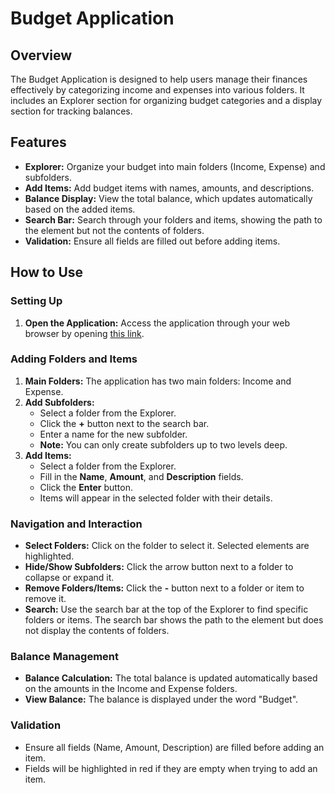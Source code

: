 # Budget Application

## Overview
The Budget Application is designed to help users manage their finances effectively by categorizing income and expenses into various folders. It includes an Explorer section for organizing budget categories and a display section for tracking balances.

## Features
- **Explorer:** Organize your budget into main folders (Income, Expense) and subfolders.
- **Add Items:** Add budget items with names, amounts, and descriptions.
- **Balance Display:** View the total balance, which updates automatically based on the added items.
- **Search Bar:** Search through your folders and items, showing the path to the element but not the contents of folders.
- **Validation:** Ensure all fields are filled out before adding items.

## How to Use

### Setting Up
1. **Open the Application:** Access the application through your web browser by opening [this link](https://seraprogrammer1.github.io/GI9/).

### Adding Folders and Items
1. **Main Folders:** The application has two main folders: Income and Expense.
2. **Add Subfolders:**
   - Select a folder from the Explorer.
   - Click the **+** button next to the search bar.
   - Enter a name for the new subfolder.
   - **Note:** You can only create subfolders up to two levels deep.
3. **Add Items:**
   - Select a folder from the Explorer.
   - Fill in the **Name**, **Amount**, and **Description** fields.
   - Click the **Enter** button.
   - Items will appear in the selected folder with their details.

### Navigation and Interaction
- **Select Folders:** Click on the folder to select it. Selected elements are highlighted.
- **Hide/Show Subfolders:** Click the arrow button next to a folder to collapse or expand it.
- **Remove Folders/Items:** Click the **-** button next to a folder or item to remove it.
- **Search:** Use the search bar at the top of the Explorer to find specific folders or items. The search bar shows the path to the element but does not display the contents of folders.

### Balance Management
- **Balance Calculation:** The total balance is updated automatically based on the amounts in the Income and Expense folders.
- **View Balance:** The balance is displayed under the word "Budget".

### Validation
- Ensure all fields (Name, Amount, Description) are filled before adding an item.
- Fields will be highlighted in red if they are empty when trying to add an item.